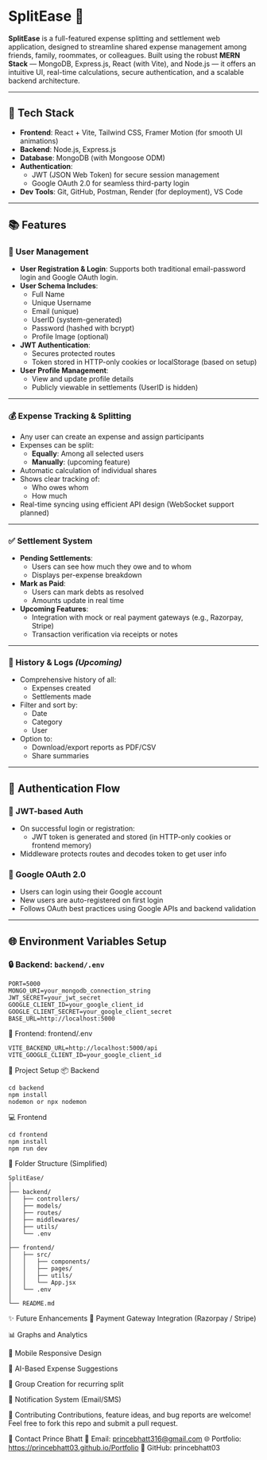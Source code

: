 # SplitEase 💸

**SplitEase** is a full-featured expense splitting and settlement web application, designed to streamline shared expense management among friends, family, roommates, or colleagues. Built using the robust **MERN Stack** — MongoDB, Express.js, React (with Vite), and Node.js — it offers an intuitive UI, real-time calculations, secure authentication, and a scalable backend architecture.

---

## 🔧 Tech Stack

- **Frontend**: React + Vite, Tailwind CSS, Framer Motion (for smooth UI animations)
- **Backend**: Node.js, Express.js
- **Database**: MongoDB (with Mongoose ODM)
- **Authentication**: 
  - JWT (JSON Web Token) for secure session management
  - Google OAuth 2.0 for seamless third-party login
- **Dev Tools**: Git, GitHub, Postman, Render (for deployment), VS Code

---

## 📚 Features

### 👥 User Management
- **User Registration & Login**: Supports both traditional email-password login and Google OAuth login.
- **User Schema Includes**:
  - Full Name
  - Unique Username
  - Email (unique)
  - UserID (system-generated)
  - Password (hashed with bcrypt)
  - Profile Image (optional)
- **JWT Authentication**:
  - Secures protected routes
  - Token stored in HTTP-only cookies or localStorage (based on setup)
- **User Profile Management**:
  - View and update profile details
  - Publicly viewable in settlements (UserID is hidden)

---

### 💰 Expense Tracking & Splitting
- Any user can create an expense and assign participants
- Expenses can be split:
  - **Equally**: Among all selected users
  - **Manually**: (upcoming feature)
- Automatic calculation of individual shares
- Shows clear tracking of:
  - Who owes whom
  - How much
- Real-time syncing using efficient API design (WebSocket support planned)

---

### ✅ Settlement System
- **Pending Settlements**:
  - Users can see how much they owe and to whom
  - Displays per-expense breakdown
- **Mark as Paid**:
  - Users can mark debts as resolved
  - Amounts update in real time
- **Upcoming Features**:
  - Integration with mock or real payment gateways (e.g., Razorpay, Stripe)
  - Transaction verification via receipts or notes

---

### 🧾 History & Logs *(Upcoming)*
- Comprehensive history of all:
  - Expenses created
  - Settlements made
- Filter and sort by:
  - Date
  - Category
  - User
- Option to:
  - Download/export reports as PDF/CSV
  - Share summaries

---

## 🔐 Authentication Flow

### 🧾 JWT-based Auth
- On successful login or registration:
  - JWT token is generated and stored (in HTTP-only cookies or frontend memory)
- Middleware protects routes and decodes token to get user info

### 🔑 Google OAuth 2.0
- Users can login using their Google account
- New users are auto-registered on first login
- Follows OAuth best practices using Google APIs and backend validation

---

## 🌐 Environment Variables Setup

### 🔒 Backend: `backend/.env`
```env
PORT=5000
MONGO_URI=your_mongodb_connection_string
JWT_SECRET=your_jwt_secret
GOOGLE_CLIENT_ID=your_google_client_id
GOOGLE_CLIENT_SECRET=your_google_client_secret
BASE_URL=http://localhost:5000
```
🎯 Frontend: frontend/.env
```
VITE_BACKEND_URL=http://localhost:5000/api
VITE_GOOGLE_CLIENT_ID=your_google_client_id
```
🚀 Project Setup
📦 Backend
```
cd backend
npm install
nodemon or npx nodemon
```

💻 Frontend
```
cd frontend
npm install
npm run dev
```
📁 Folder Structure (Simplified)

```
SplitEase/
│
├── backend/
│   ├── controllers/
│   ├── models/
│   ├── routes/
│   ├── middlewares/
│   ├── utils/
│   └── .env
│
├── frontend/
│   ├── src/
│   │   ├── components/
│   │   ├── pages/
│   │   ├── utils/
│   │   └── App.jsx
│   └── .env
│
└── README.md

```

✨ Future Enhancements
🏦 Payment Gateway Integration (Razorpay / Stripe)

📊 Graphs and Analytics

📱 Mobile Responsive Design

🧠 AI-Based Expense Suggestions

📌 Group Creation for recurring split

🔔 Notification System (Email/SMS)

🙌 Contributing
Contributions, feature ideas, and bug reports are welcome!
Feel free to fork this repo and submit a pull request.

📧 Contact
Prince Bhatt
📧 Email: princebhatt316@gmail.com
🌐 Portfolio: https://princebhatt03.github.io/Portfolio
🔗 GitHub: princebhatt03
